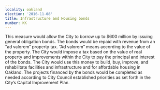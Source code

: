 ```yaml
---
locality: oakland
election: '2016-11-08'
title: Infrastructure and Housing bonds
number: KK
---
```

This measure would allow the City to borrow up to $600 million by issuing general obligation bonds. The bonds would be repaid with revenue from an “ad valorem” property tax. “Ad valorem” means according to the value of the property. The City would impose a tax based on the value of real property and improvements within the City to pay the principal and interest of the bonds. The City would use this money to build, buy, improve, and rehabilitate facilities and infrastructure and for affordable housing in Oakland. The projects financed by the bonds would be completed as needed according to City Council established priorities as set forth in the City’s Capital Improvement Plan.
